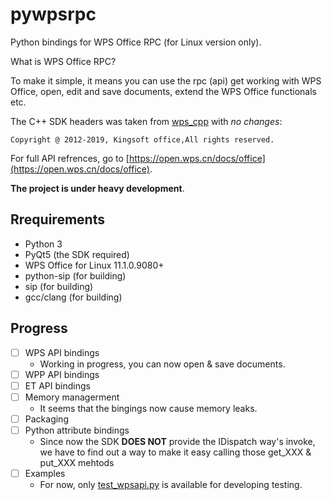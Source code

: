 # pywpsrpc

Python bindings for WPS Office RPC (for Linux version only).

What is WPS Office RPC?

To make it simple, it means you can use the rpc (api) get working with WPS Office,
open, edit and save documents,
extend the WPS Office functionals etc.

The C++ SDK headers was taken from [wps_cpp](https://dev.tencent.com/u/zouyingfeng/p/wps/git/tree/master/cpp) with *no changes*:
```
Copyright @ 2012-2019, Kingsoft office,All rights reserved.
```

For full API refrences, go to [https://open.wps.cn/docs/office](https://open.wps.cn/docs/office).

**The project is under heavy development**.


## Rrequirements
  - Python 3
  - PyQt5 (the SDK required)
  - WPS Office for Linux 11.1.0.9080+
  - python-sip (for building)
  - sip (for building)
  - gcc/clang (for building)
  
 ## Progress

- [ ] WPS API bindings
  - Working in progress, you can now open & save documents.
- [ ] WPP API bindings
- [ ] ET API bindings
- [ ] Memory managerment
  - It seems that the bingings now cause memory leaks.
- [ ] Packaging
- [ ] Python attribute bindings
  - Since now the SDK **DOES NOT** provide the IDispatch way's invoke, we have to find out a way to make it easy calling those get_XXX & put_XXX mehtods
- [ ] Examples
    - For now, only [test_wpsapi.py](./test_wpsapi.py) is available for developing testing.
